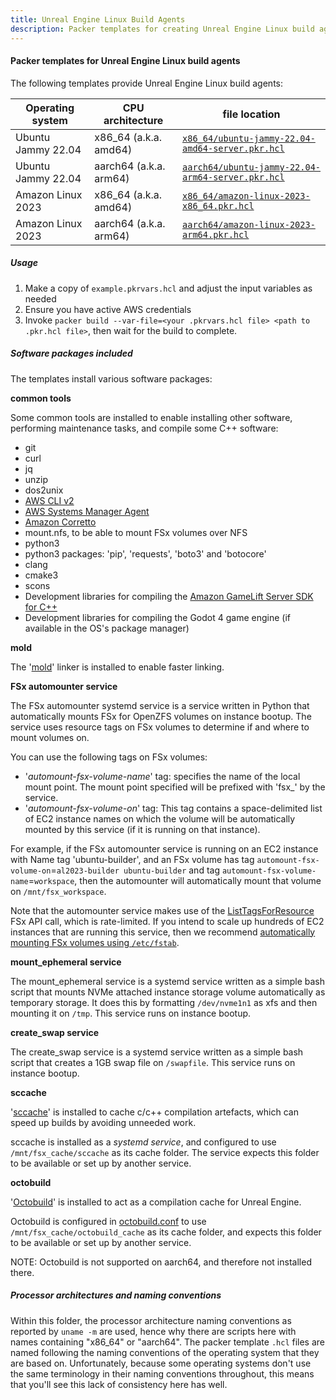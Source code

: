 ```yaml
---
title: Unreal Engine Linux Build Agents
description: Packer templates for creating Unreal Engine Linux build agents on AWS
---
```


#### Packer templates for Unreal Engine Linux build agents

The following templates provide Unreal Engine Linux build agents:

| Operating system | CPU architecture | file location
|-|-|-|
|Ubuntu Jammy 22.04 | x86_64 (a.k.a. amd64)  | [`x86_64/ubuntu-jammy-22.04-amd64-server.pkr.hcl`](https://github.com/aws-games/cloud-game-development-toolkit/blob/main/assets/packer/build-agents/linux/ubuntu-jammy-22.04-amd64-server.pkr.hcl)
|Ubuntu Jammy 22.04 | aarch64 (a.k.a. arm64) | [`aarch64/ubuntu-jammy-22.04-arm64-server.pkr.hcl`](https://github.com/aws-games/cloud-game-development-toolkit/blob/main/assets/packer/build-agents/linux/ubuntu-jammy-22.04-arm64-server.pkr.hcl)
|Amazon Linux 2023  | x86_64 (a.k.a. amd64)  | [`x86_64/amazon-linux-2023-x86_64.pkr.hcl`](https://github.com/aws-games/cloud-game-development-toolkit/blob/main/assets/packer/build-agents/linux/amazon-linux-2023-x86_64.pkr.hcl)
|Amazon Linux 2023  | aarch64 (a.k.a. arm64) | [`aarch64/amazon-linux-2023-arm64.pkr.hcl`](https://github.com/aws-games/cloud-game-development-toolkit/blob/main/assets/packer/build-agents/linux/amazon-linux-2023-arm64.pkr.hcl)

##### Usage

1. Make a copy of `example.pkrvars.hcl` and adjust the input variables as needed
2. Ensure you have active AWS credentials
3. Invoke `packer build --var-file=<your .pkrvars.hcl file> <path to .pkr.hcl file>`, then wait for the build to complete.

##### Software packages included

The templates install various software packages:

**common tools**

Some common tools are installed to enable installing other software, performing maintenance tasks, and compile some C++ software:

* git
* curl
* jq
* unzip
* dos2unix
* [AWS CLI v2](https://docs.aws.amazon.com/cli/latest/userguide/cli-chap-welcome.html)
* [AWS Systems Manager Agent](https://docs.aws.amazon.com/systems-manager/latest/userguide/ssm-agent.html)
* [Amazon Corretto](https://aws.amazon.com/corretto/)
* mount.nfs, to be able to mount FSx volumes over NFS
* python3
* python3 packages: 'pip', 'requests', 'boto3' and 'botocore'
* clang
* cmake3
* scons
* Development libraries for compiling the [Amazon GameLift Server SDK for C++](https://aws.amazon.com/gamelift/)
* Development libraries for compiling the Godot 4 game engine (if available in the OS's package manager)

**mold**

The '[mold](https://github.com/rui314/mold)' linker is installed to enable faster linking.

**FSx automounter service**

The FSx automounter systemd service is a service written in Python that automatically mounts FSx for OpenZFS volumes on instance bootup. The service uses resource tags on FSx volumes to determine if and where to mount volumes on.

You can use the following tags on FSx volumes:
* '_automount-fsx-volume-name_' tag: specifies the name of the local mount point. The mount point specified will be prefixed with 'fsx_' by the service.
* '_automount-fsx-volume-on_' tag: This tag contains a space-delimited list of EC2 instance names on which the volume will be automatically mounted by this service (if it is running on that instance).

For example, if the FSx automounter service is running on an EC2 instance with Name tag 'ubuntu-builder', and an FSx volume has tag `automount-fsx-volume-on`=`al2023-builder ubuntu-builder` and tag `automount-fsx-volume-name`=`workspace`, then the automounter will automatically mount that volume on `/mnt/fsx_workspace`.

Note that the automounter service makes use of the [ListTagsForResource](https://docs.aws.amazon.com/fsx/latest/APIReference/API_ListTagsForResource.html) FSx API call, which is rate-limited. If you intend to scale up hundreds of EC2 instances that are running this service, then we recommend [automatically mounting FSx volumes using `/etc/fstab`](https://docs.aws.amazon.com/fsx/latest/OpenZFSGuide/attach-linux-client.html).

**mount_ephemeral service**

The mount_ephemeral service is a systemd service written as a simple bash script that mounts NVMe attached instance storage volume automatically as temporary storage. It does this by formatting `/dev/nvme1n1` as xfs and then mounting it on `/tmp`. This service runs on instance bootup.

**create_swap service**

The create_swap service is a systemd service written as a simple bash script that creates a 1GB swap file on `/swapfile`. This service runs on instance bootup.

**sccache**

'[sccache](https://github.com/mozilla/sccache)' is installed to cache c/c++ compilation artefacts, which can speed up builds by avoiding unneeded work.

sccache is installed as a _systemd service_, and configured to use `/mnt/fsx_cache/sccache` as its cache folder. The service expects this folder to be available or set up by another service.

**octobuild**

'[Octobuild](https://github.com/octobuild/octobuild)' is installed to act as a compilation cache for Unreal Engine.

Octobuild is configured in [octobuild.conf](https://github.com/aws-games/cloud-game-development-toolkit/blob/main/assets/packer/build-agents/linux/octobuild.conf) to use `/mnt/fsx_cache/octobuild_cache` as its cache folder, and expects this folder to be available or set up by another service.

NOTE: Octobuild is not supported on aarch64, and therefore not installed there.

##### Processor architectures and naming conventions

Within this folder, the processor architecture naming conventions as reported by `uname -m` are used, hence why there are scripts here with names containing "x86_64" or "aarch64". The packer template `.hcl` files are named following the naming conventions of the operating system that they are based on. Unfortunately, because some operating systems don't use the same terminology in their naming conventions throughout, this means that you'll see this lack of consistency here has well.
